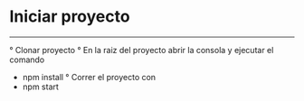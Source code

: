 # Iniciar proyecto
-------------
° Clonar proyecto
° En la raiz del proyecto abrir la consola y ejecutar el comando
  - npm install
° Correr el proyecto con
  - npm start
